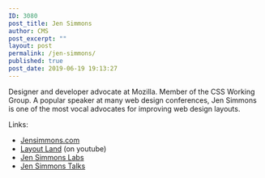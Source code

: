 ```yaml
---
ID: 3080
post_title: Jen Simmons
author: CMS
post_excerpt: ""
layout: post
permalink: /jen-simmons/
published: true
post_date: 2019-06-19 19:13:27
---
```

<!-- wp:paragraph -->
<p>Designer and developer advocate at Mozilla. Member of the CSS Working Group. A popular speaker at many web design conferences, Jen Simmons is one of the most vocal advocates for improving web design layouts.</p>
<!-- /wp:paragraph -->

<!-- wp:paragraph -->
<p>Links:</p>
<!-- /wp:paragraph -->

<!-- wp:list -->
<ul><li><a href="https://jensimmons.com/">Jensimmons.com</a></li><li><a href="https://www.youtube.com/layoutland/">Layout Land</a> (on youtube)</li><li><a href="https://labs.jensimmons.com/">Jen Simmons Labs</a></li><li><a href="https://talks.jensimmons.com/">Jen Simmons Talks</a></li></ul>
<!-- /wp:list -->